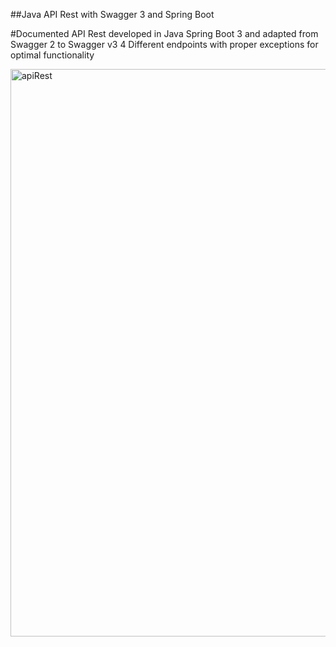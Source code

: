 ##Java API Rest with Swagger 3 and Spring Boot

#Documented API Rest developed in Java Spring Boot 3 and adapted from Swagger 2 to Swagger v3
4 Different endpoints with proper exceptions for optimal functionality

<img width="908" alt="apiRest" src="https://github.com/Jhongom/JavaApiRest/assets/69689700/ee0ef438-cb98-4f12-b2d6-42516c1f265e">
